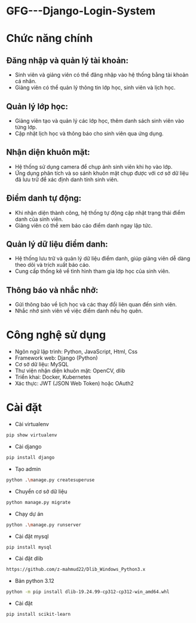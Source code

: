 # GFG---Django-Login-System

# Chức năng chính
## Đăng nhập và quản lý tài khoản:

- Sinh viên và giảng viên có thể đăng nhập vào hệ thống bằng tài khoản cá nhân.
- Giảng viên có thể quản lý thông tin lớp học, sinh viên và lịch học.

## Quản lý lớp học:
- Giảng viên tạo và quản lý các lớp học, thêm danh sách sinh viên vào từng lớp.
- Cập nhật lịch học và thông báo cho sinh viên qua ứng dụng.

## Nhận diện khuôn mặt:
- Hệ thống sử dụng camera để chụp ảnh sinh viên khi họ vào lớp.
- Ứng dụng phân tích và so sánh khuôn mặt chụp được với cơ sở dữ liệu đã lưu trữ để xác định danh tính sinh viên.

## Điểm danh tự động:
- Khi nhận diện thành công, hệ thống tự động cập nhật trạng thái điểm danh của sinh viên.
- Giảng viên có thể xem báo cáo điểm danh ngay lập tức.

## Quản lý dữ liệu điểm danh:
- Hệ thống lưu trữ và quản lý dữ liệu điểm danh, giúp giảng viên dễ dàng theo dõi và trích xuất báo cáo.
- Cung cấp thống kê về tình hình tham gia lớp học của sinh viên.

## Thông báo và nhắc nhở:
- Gửi thông báo về lịch học và các thay đổi liên quan đến sinh viên.
- Nhắc nhở sinh viên về việc điểm danh nếu họ quên.

# Công nghệ sử dụng
- Ngôn ngữ lập trình: Python, JavaScript, Html, Css
- Framework web: Django (Python)
- Cơ sở dữ liệu: MySQL
- Thư viện nhận diện khuôn mặt: OpenCV, dlib
- Triển khai: Docker, Kubernetes
- Xác thực: JWT (JSON Web Token) hoặc OAuth2

# Cài đặt
- Cài virtualenv
 ```bash
 pip show virtualenv
 ```
- Cài django
 ```bash
 pip install django
 ```

- Tạo admin
```bash
python .\manage.py createsuperuse
```

- Chuyển cơ sở dữ liệu
```bash
python manage.py migrate
```
- Chạy dự án
 ```bash
python .\manage.py runserver
 ```

- Cài đặt mysql
```bash
pip install mysql
```
- Cài đặt dlib
 ```bash
https://github.com/z-mahmud22/Dlib_Windows_Python3.x
 ```

- Bản python 3.12
```bash
python -m pip install dlib-19.24.99-cp312-cp312-win_amd64.whl
```
- Cài đặt
 ```bash
pip install scikit-learn
 ```
